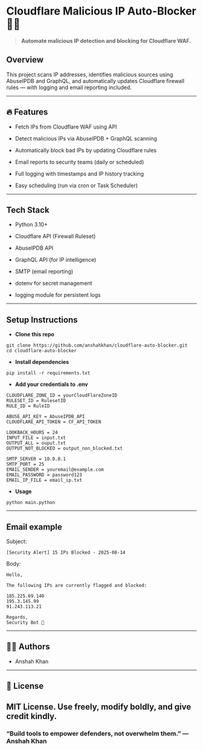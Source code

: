 # Cloudflare Malicious IP Auto-Blocker 🚫🌐

> **Automate malicious IP detection and blocking for Cloudflare WAF.**

## Overview
This project scans IP addresses, identifies malicious sources using AbuseIPDB and GraphQL, and automatically updates Cloudflare firewall rules — with logging and email reporting included.

---


## 🔥 Features

- Fetch IPs from Cloudflare WAF using API

- Detect malicious IPs via AbuseIPDB + GraphQL scanning

- Automatically block bad IPs by updating Cloudflare rules

- Email reports to security teams (daily or scheduled)

- Full logging with timestamps and IP history tracking

- Easy scheduling (run via cron or Task Scheduler)
---

## Tech Stack

- Python 3.10+

- Cloudflare API (Firewall Ruleset)

- AbuseIPDB API

- GraphQL API (for IP intelligence)

- SMTP (email reporting)

- dotenv for secret management

- logging module for persistent logs

---

## Setup Instructions
- **Clone this repo**
```
git clone https://github.com/anshahkhan/cloudflare-auto-blocker.git
cd cloudflare-auto-blocker

```
- **Install dependencies**
```
pip install -r requirements.txt

```
- **Add your credentials to .env**
```
CLOUDFLARE_ZONE_ID = yourCloudFlareZoneID
RULESET_ID = RulesetID
RULE_ID = RuleID

ABUSE_API_KEY = AbuseIPDB_API
CLOUDFLARE_API_TOKEN = CF_API_TOKEN

LOOKBACK_HOURS = 24
INPUT_FILE = input.txt
OUTPUT_ALL = ouput.txt
OUTPUT_NOT_BLOCKED = output_non_blocked.txt

SMTP_SERVER = 10.0.0.1
SMTP_PORT = 25
EMAIL_SENDER = youremail@example.com
EMAIL_PASSWORD = password123
EMAIL_IP_FILE = email_ip.txt
```
- **Usage**
```
python main.python
```
---

## Email example
Subject:
```
[Security Alert] 15 IPs Blocked - 2025-08-14

```
Body:
```
Hello,

The following IPs are currently flagged and blocked:

185.225.69.140
195.3.145.99
91.243.113.21

Regards,  
Security Bot 🤖

```
---

## 🧑‍💻 Authors
- Anshah Khan
---

## 📄 License
MIT License. Use freely, modify boldly, and give credit kindly.
---
### “Build tools to empower defenders, not overwhelm them.” — **Anshah Khan**
